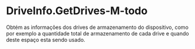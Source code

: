 # DriveInfo.GetDrives-M-todo
Obtém as informações dos drives de armazenamento do dispositivo, como por exemplo a quantidade total de armazenamento de cada drive e quando deste espaço esta sendo usado.
